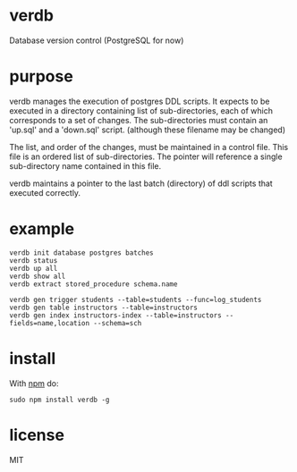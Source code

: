 # verdb

Database version control (PostgreSQL for now)

# purpose

verdb manages the execution of postgres DDL scripts. It expects to be executed
in a directory containing list of sub-directories, each of which corresponds
to a set of changes. The sub-directories must contain an 'up.sql' and a 'down.sql'
script. (although these filename may be changed)

The list, and order of the changes, must be maintained in a control file. This file
is an ordered list of sub-directories. The pointer will reference a single
sub-directory name contained in this file.

verdb maintains a pointer to the last batch (directory) of ddl scripts that
executed correctly.

# example

```
verdb init database postgres batches
verdb status
verdb up all
verdb show all
verdb extract stored_procedure schema.name
```

```
verdb gen trigger students --table=students --func=log_students
verdb gen table instructors --table=instructors
verdb gen index instructors-index --table=instructors --fields=name,location --schema=sch
```

# install

With [npm](https://npmjs.org) do:

```
sudo npm install verdb -g
```

# license

MIT
